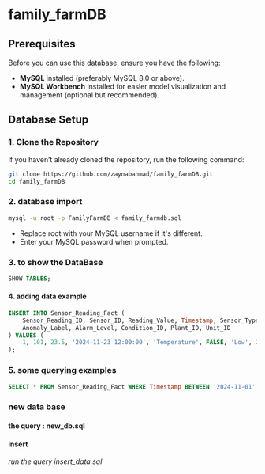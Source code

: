 # family_farmDB

## Prerequisites

Before you can use this database, ensure you have the following:

- **MySQL** installed (preferably MySQL 8.0 or above).
- **MySQL Workbench** installed for easier model visualization and management (optional but recommended).

## Database Setup

### 1. Clone the Repository

If you haven’t already cloned the repository, run the following command:

```bash
git clone https://github.com/zaynabahmad/family_farmDB.git
cd family_farmDB
```

### 2. database import

```bash
mysql -u root -p FamilyFarmDB < family_farmdb.sql
```
* Replace root with your MySQL username if it's different.
* Enter your MySQL password when prompted.

### 3. to show the DataBase

```sql
SHOW TABLES;
```

#### 4. adding data example

```sql
INSERT INTO Sensor_Reading_Fact (
    Sensor_Reading_ID, Sensor_ID, Reading_Value, Timestamp, Sensor_Type,
    Anomaly_Label, Alarm_Level, Condition_ID, Plant_ID, Unit_ID
) VALUES (
    1, 101, 23.5, '2024-11-23 12:00:00', 'Temperature', FALSE, 'Low', 2, 10, 3
);
```

### 5. some querying examples

```sql
SELECT * FROM Sensor_Reading_Fact WHERE Timestamp BETWEEN '2024-11-01' AND '2024-11-23';
```


### new data base 

#### the query : new_db.sql 

#### insert 
*run the query insert_data.sql*
